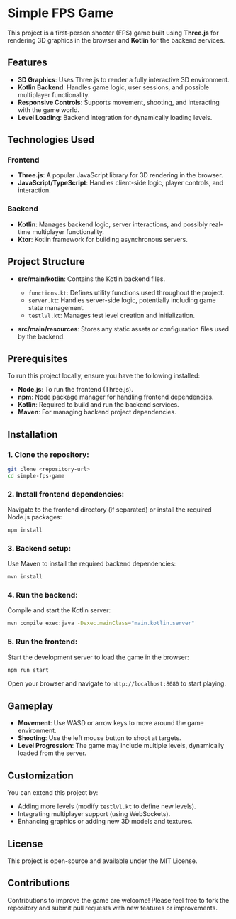 # Simple FPS Game

This project is a first-person shooter (FPS) game built using **Three.js** for rendering 3D graphics in the browser and **Kotlin** for the backend services.

## Features

- **3D Graphics**: Uses Three.js to render a fully interactive 3D environment.
- **Kotlin Backend**: Handles game logic, user sessions, and possible multiplayer functionality.
- **Responsive Controls**: Supports movement, shooting, and interacting with the game world.
- **Level Loading**: Backend integration for dynamically loading levels.

## Technologies Used

### Frontend
- **Three.js**: A popular JavaScript library for 3D rendering in the browser.
- **JavaScript/TypeScript**: Handles client-side logic, player controls, and interaction.

### Backend
- **Kotlin**: Manages backend logic, server interactions, and possibly real-time multiplayer functionality.
- **Ktor**: Kotlin framework for building asynchronous servers.
  
## Project Structure

- **src/main/kotlin**: Contains the Kotlin backend files.
  - `functions.kt`: Defines utility functions used throughout the project.
  - `server.kt`: Handles server-side logic, potentially including game state management.
  - `testlvl.kt`: Manages test level creation and initialization.
  
- **src/main/resources**: Stores any static assets or configuration files used by the backend.

## Prerequisites

To run this project locally, ensure you have the following installed:

- **Node.js**: To run the frontend (Three.js).
- **npm**: Node package manager for handling frontend dependencies.
- **Kotlin**: Required to build and run the backend services.
- **Maven**: For managing backend project dependencies.

## Installation

### 1. Clone the repository:

```bash
git clone <repository-url>
cd simple-fps-game
```

### 2. Install frontend dependencies:

Navigate to the frontend directory (if separated) or install the required Node.js packages:

```bash
npm install
```

### 3. Backend setup:

Use Maven to install the required backend dependencies:

```bash
mvn install
```

### 4. Run the backend:

Compile and start the Kotlin server:

```bash
mvn compile exec:java -Dexec.mainClass="main.kotlin.server"
```

### 5. Run the frontend:

Start the development server to load the game in the browser:

```bash
npm run start
```

Open your browser and navigate to `http://localhost:8080` to start playing.

## Gameplay

- **Movement**: Use WASD or arrow keys to move around the game environment.
- **Shooting**: Use the left mouse button to shoot at targets.
- **Level Progression**: The game may include multiple levels, dynamically loaded from the server.

## Customization

You can extend this project by:

- Adding more levels (modify `testlvl.kt` to define new levels).
- Integrating multiplayer support (using WebSockets).
- Enhancing graphics or adding new 3D models and textures.
  
## License

This project is open-source and available under the MIT License.

## Contributions

Contributions to improve the game are welcome! Please feel free to fork the repository and submit pull requests with new features or improvements.
